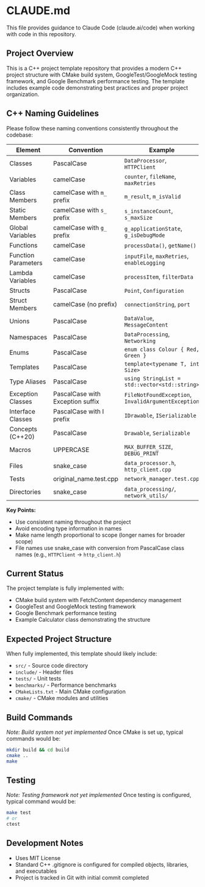# CLAUDE.md

This file provides guidance to Claude Code (claude.ai/code) when working with code in this repository.

## Project Overview
This is a C++ project template repository that provides a modern C++ project structure with CMake build system, GoogleTest/GoogleMock testing framework, and Google Benchmark performance testing. The template includes example code demonstrating best practices and proper project organization.

## C++ Naming Guidelines

Please follow these naming conventions consistently throughout the codebase:

| Element | Convention | Example |
|---------|------------|---------|
| Classes | PascalCase | `DataProcessor`, `HTTPClient` |
| Variables | camelCase | `counter`, `fileName`, `maxRetries` |
| Class Members | camelCase with `m_` prefix | `m_result`, `m_isValid` |
| Static Members | camelCase with `s_` prefix | `s_instanceCount`, `s_maxSize` |
| Global Variables | camelCase with `g_` prefix | `g_applicationState`, `g_isDebugMode` |
| Functions | camelCase | `processData()`, `getName()` |
| Function Parameters | camelCase | `inputFile`, `maxRetries`, `enableLogging` |
| Lambda Variables | camelCase | `processItem`, `filterData` |
| Structs | PascalCase | `Point`, `Configuration` |
| Struct Members | camelCase (no prefix) | `connectionString`, `port` |
| Unions | PascalCase | `DataValue`, `MessageContent` |
| Namespaces | PascalCase | `DataProcessing`, `Networking` |
| Enums | PascalCase | `enum class Colour { Red, Green }` |
| Templates | PascalCase | `template<typename T, int Size>` |
| Type Aliases | PascalCase | `using StringList = std::vector<std::string>` |
| Exception Classes | PascalCase with Exception suffix | `FileNotFoundException`, `InvalidArgumentException` |
| Interface Classes | PascalCase with I prefix | `IDrawable`, `ISerializable` |
| Concepts (C++20) | PascalCase | `Drawable`, `Serializable` |
| Macros | UPPERCASE | `MAX_BUFFER_SIZE`, `DEBUG_PRINT` |
| Files | snake_case | `data_processor.h`, `http_client.cpp` |
| Tests | original_name.test.cpp | `network_manager.test.cpp` |
| Directories | snake_case | `data_processing/`, `network_utils/` |

**Key Points:**
- Use consistent naming throughout the project
- Avoid encoding type information in names
- Make name length proportional to scope (longer names for broader scope)
- File names use snake_case with conversion from PascalCase class names (e.g., `HTTPClient` → `http_client.h`)

## Current Status
The project template is fully implemented with:
- CMake build system with FetchContent dependency management
- GoogleTest and GoogleMock testing framework
- Google Benchmark performance testing
- Example Calculator class demonstrating the structure

## Expected Project Structure
When fully implemented, this template should likely include:
- `src/` - Source code directory
- `include/` - Header files
- `tests/` - Unit tests
- `benchmarks/` - Performance benchmarks
- `CMakeLists.txt` - Main CMake configuration
- `cmake/` - CMake modules and utilities

## Build Commands
*Note: Build system not yet implemented*
Once CMake is set up, typical commands would be:
```bash
mkdir build && cd build
cmake ..
make
```

## Testing
*Note: Testing framework not yet implemented*
Once testing is configured, typical command would be:
```bash
make test
# or
ctest
```

## Development Notes
- Uses MIT License
- Standard C++ .gitignore is configured for compiled objects, libraries, and executables
- Project is tracked in Git with initial commit completed